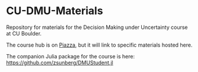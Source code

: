 # CU-DMU-Materials

Repository for materials for the Decision Making under Uncertainty course at CU Boulder.

The course hub is on [Piazza](https://www.piazza.com), but it will link to specific materials hosted here.

The companion Julia package for the course is here: https://github.com/zsunberg/DMUStudent.jl
